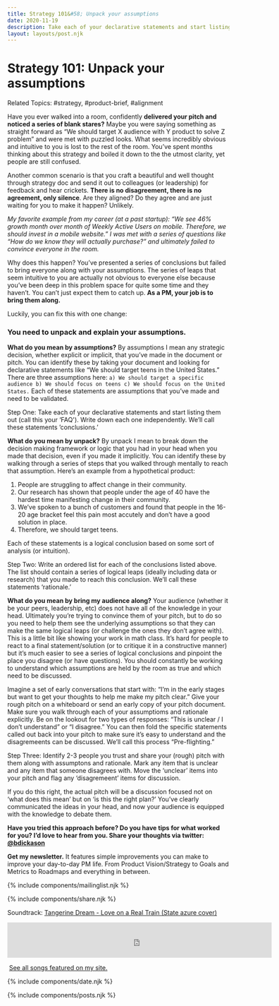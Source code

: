 ```yaml
---
title: Strategy 101&#58; Unpack your assumptions
date: 2020-11-19
description: Take each of your declarative statements and start listing them out (call this your ‘FAQ'). Write down each one independently. We’ll call these statements ’conclusions.’
layout: layouts/post.njk
---
```


# Strategy 101: Unpack your assumptions

Related Topics: #strategy, #product-brief, #alignment

Have you ever walked into a room, confidently **delivered your pitch and** **noticed a series of blank stares?** Maybe you were saying something as straight forward as “We should target X audience with Y product to solve Z problem” and were met with puzzled looks. What seems incredibly obvious and intuitive to you is lost to the rest of the room. You’ve spent months thinking about this strategy and boiled it down to the the utmost clarity, yet people are still confused. 

Another common scenario is that you craft a beautiful and well thought through strategy doc and send it out to colleagues (or leadership) for feedback and hear crickets. **There is no disagreement, there is no agreement, only silence**. Are they aligned? Do they agree and are just waiting for you to make it happen? Unlikely.

*My favorite example from my career (at a past startup): “We see 46% growth month over month of Weekly Active Users on mobile. Therefore, we should invest in a mobile website.” I was met with a series of questions like “How do we know they will actually purchase?” and ultimately failed to convince everyone in the room.*

Why does this happen? You’ve presented a series of conclusions but failed to bring everyone along with your assumptions. The series of leaps that seem intuitive to you are actually not obvious to everyone else because you’ve been deep in this problem space for quite some time and they haven’t. You can’t just expect them to catch up. **As a PM, your job is to bring them along.** 

Luckily, you can fix this with one change:

### **You need to unpack and explain your assumptions.**

**What do you mean by assumptions?** By assumptions I mean any strategic decision, whether explicit or implicit, that you’ve made in the document or pitch. You can identify these by taking your document and looking for declarative statements like “We should target teens in the United States.” There are three assumptions here: `a) We should target a specific audience b) We should focus on teens c) We should focus on the United States.` Each of these statements are assumptions that you’ve made and need to be validated.

<span class="highlight">Step One:</span> Take each of your declarative statements and start listing them out (call this your ‘FAQ'). Write down each one independently. We’ll call these statements ’conclusions.’

**What do you mean by unpack?** By unpack I mean to break down the decision making framework or logic that you had in your head when you made that decision, even if you made it implicitly. You can identify these by walking through a series of steps that you walked through mentally to reach that assumption. Here’s an example from a hypothetical product: 
1. People are struggling to affect change in their community. 
2. Our research has shown that people under the age of 40 have the hardest time manifesting change in their community. 
3. We’ve spoken to a bunch of customers and found that people in the 16-20 age bracket feel this pain most accutely and don’t have a good solution in place. 
4. Therefore, we should target teens. 

Each of these statements is a logical conclusion based on some sort of analysis (or intuition).

<span class="highlight">Step Two:</span>  Write an ordered list for each of the conclusions listed above. The list should contain a series of logical leaps (ideally including data or research) that you made to reach this conclusion. We’ll call these statements ‘rationale.’

**What do you mean by bring my audience along?** Your audience (whether it be your peers, leadership, etc) does not have all of the knowledge in your head. Ultimately you’re trying to convince them of your pitch, but to do so you need to help them see the underlying assumptions so that they can make the same logical leaps (or challenge the ones they don’t agree with). This is a little bit like showing your work in math class. It’s hard for people to react to a final statement/solution (or to critique it in a constructive manner) but it’s much easier to see a series of logical conclusions and pinpoint the place you disagree (or have questions). You should constantly be working to understand which assumptions are held by the room as true and which need to be discussed. 

Imagine a set of early conversations that start with: “I’m in the early stages but want to get your thoughts to help me make my pitch clear.” Give your rough pitch on a whiteboard or send an early copy of your pitch document. Make sure you walk through each of your assumptioms and rationale explicitly. Be on the lookout for two types of responses: “This is unclear / I don’t understand” or “I disagree.” You can then fold the specific statements called out back into your pitch to make sure it’s easy to understand and the disagremeents can be discussed. We’ll call this process “Pre-flighting.”

<span class="highlight">Step Three:</span> Identify 2-3 people you trust and share your (rough) pitch with them along with assumptons and rationale. Mark any item that is unclear and any item that someone disagrees with. Move the ‘unclear’ items into your pitch and flag any ‘disagremeent’ items for discussion.

If you do this right, the actual pitch will be a discussion focused not on ‘what does this mean’ but on ‘is this the right plan?’ You’ve clearly communicated the ideas in your head, and now your audience is equipped with the knowledge to debate them.

**Have you tried this approach before? Do you have tips for what worked for you? I’d love to hear from you. Share your thoughts via twitter: [@bdickason](http://twitter.com/bdickason)**

<strong>Get my newsletter.</strong>  It features simple improvements you can make to improve your day-to-day PM life. From Product Vision/Strategy to Goals and Metrics to Roadmaps and everything in between.


{% include components/mailinglist.njk %}

{% include components/share.njk %}

Soundtrack: [Tangerine Dream - Love on a Real Train (State azure cover)](https://www.youtube.com/watch?v=ZRSNy8DcIDk)
<iframe src="https://open.spotify.com/embed/track/6ChoCaQSddOrBRock7NpGo" width="600" height="80" frameborder="0" allowtransparency="true" allow="encrypted-media"></iframe>

<img id="spotify"> [See all songs featured on my site.](https://open.spotify.com/playlist/1sjamnHIeKEKqkYVwFtXo9?si=NAShg2i5TzetT69GKQ9Irw)

{% include components/date.njk %}

{% include components/posts.njk %}